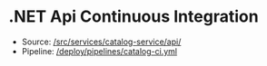 # .NET Api Continuous Integration

- Source: [/src/services/catalog-service/api/](/src/services/catalog-service/api/)
- Pipeline: [/deploy/pipelines/catalog-ci.yml](/deploy/pipelines/catalog-ci.yml)